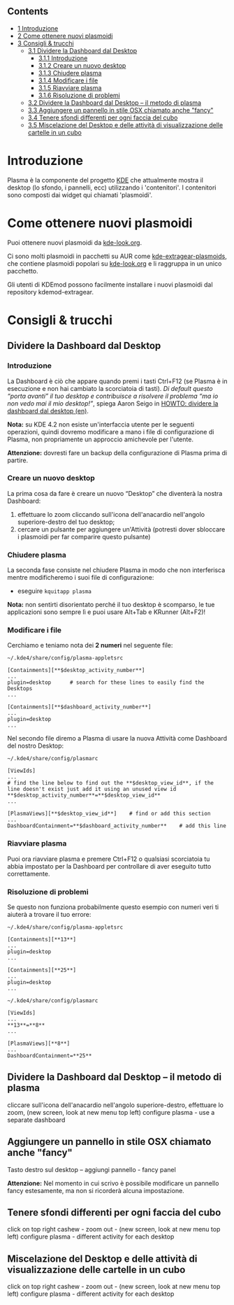 ## Contents

*   [1 Introduzione](#Introduzione)
*   [2 Come ottenere nuovi plasmoidi](#Come_ottenere_nuovi_plasmoidi)
*   [3 Consigli & trucchi](#Consigli_.26_trucchi)
    *   [3.1 Dividere la Dashboard dal Desktop](#Dividere_la_Dashboard_dal_Desktop)
        *   [3.1.1 Introduzione](#Introduzione_2)
        *   [3.1.2 Creare un nuovo desktop](#Creare_un_nuovo_desktop)
        *   [3.1.3 Chiudere plasma](#Chiudere_plasma)
        *   [3.1.4 Modificare i file](#Modificare_i_file)
        *   [3.1.5 Riavviare plasma](#Riavviare_plasma)
        *   [3.1.6 Risoluzione di problemi](#Risoluzione_di_problemi)
    *   [3.2 Dividere la Dashboard dal Desktop – il metodo di plasma](#Dividere_la_Dashboard_dal_Desktop_.E2.80.93_il_metodo_di_plasma)
    *   [3.3 Aggiungere un pannello in stile OSX chiamato anche "fancy"](#Aggiungere_un_pannello_in_stile_OSX_chiamato_anche_.22fancy.22)
    *   [3.4 Tenere sfondi differenti per ogni faccia del cubo](#Tenere_sfondi_differenti_per_ogni_faccia_del_cubo)
    *   [3.5 Miscelazione del Desktop e delle attività di visualizzazione delle cartelle in un cubo](#Miscelazione_del_Desktop_e_delle_attivit.C3.A0_di_visualizzazione_delle_cartelle_in_un_cubo)

# Introduzione

Plasma è la componente del progetto [KDE](/index.php/KDE "KDE") che attualmente mostra il desktop (lo sfondo, i pannelli, ecc) utilizzando i 'contenitori'. I contenitori sono composti dai widget qui chiamati 'plasmoidi'.

# Come ottenere nuovi plasmoidi

Puoi ottenere nuovi plasmoidi da [kde-look.org](http://www.kde-look.org/index.php?xsortmode=new&logpage=0&xcontentmode=70x77x78&page=0).

Ci sono molti plasmoidi in pacchetti su AUR come [kde-extragear-plasmoids](https://aur.archlinux.org/packages.php?ID=21084), che contiene plasmoidi popolari su [kde-look.org](http://www.kde-look.org/index.php?xsortmode=new&logpage=0&xcontentmode=70x77x78&page=0) e li raggruppa in un unico pacchetto.

Gli utenti di KDEmod possono facilmente installare i nuovi plasmoidi dal repository kdemod-extragear.

# Consigli & trucchi

## Dividere la Dashboard dal Desktop

### Introduzione

La Dashboard è ciò che appare quando premi i tasti Ctrl+F12 (se Plasma è in esecuzione e non hai cambiato la scorciatoia di tasti). <cite>Di default questo “porta avanti” il tuo desktop e contribuisce a risolvere il problema “ma io non vedo mai il mio desktop!”</cite>, spiega Aaron Seigo in [HOWTO: dividere la dashboard dal desktop (en)](http://aseigo.blogspot.com/2008/09/howto-decoupling-dashboard-from-desktop.html).

**Nota:** su KDE 4.2 non esiste un'interfaccia utente per le seguenti operazioni, quindi dovremo modificare a mano i file di configurazione di Plasma, non propriamente un approccio amichevole per l'utente.

**Attenzione:** dovresti fare un backup della configurazione di Plasma prima di partire.

### Creare un nuovo desktop

La prima cosa da fare è creare un nuovo “Desktop” che diventerà la nostra Dashboard:

1.  effettuare lo zoom cliccando sull'icona dell'anacardio nell'angolo superiore-destro del tuo desktop;
2.  cercare un pulsante per aggiungere un'Attività (potresti dover sbloccare i plasmoidi per far comparire questo pulsante)

### Chiudere plasma

La seconda fase consiste nel chiudere Plasma in modo che non interferisca mentre modificheremo i suoi file di configurazione:

*   eseguire `kquitapp plasma`

**Nota:** non sentirti disorientato perché il tuo desktop è scomparso, le tue applicazioni sono sempre lì e puoi usare Alt+Tab e KRunner (Alt+F2)!

### Modificare i file

Cerchiamo e teniamo nota dei **2 numeri** nel seguente file:

 `~/.kde4/share/config/plasma-appletsrc` 

```
[Containments][**$desktop_activity_number**]
...
plugin=desktop      # search for these lines to easily find the Desktops
...

[Containments][**$dashboard_activity_number**]
...
plugin=desktop
...
```

Nel secondo file diremo a Plasma di usare la nuova Attività come Dashboard del nostro Desktop:

 `~/.kde4/share/config/plasmarc` 

```
[ViewIds]
...
# find the line below to find out the **$desktop_view_id**, if the line doesn't exist just add it using an unused view id
**$desktop_activity_number**=**$desktop_view_id**
...

[PlasmaViews][**$desktop_view_id**]    # find or add this section
...
DashboardContainment=**$dashboard_activity_number**    # add this line
```

### Riavviare plasma

Puoi ora riavviare plasma e premere Ctrl+F12 o qualsiasi scorciatoia tu abbia impostato per la Dashboard per controllare di aver eseguito tutto correttamente.

### Risoluzione di problemi

Se questo non funziona probabilmente questo esempio con numeri veri ti aiuterà a trovare il tuo errore:

 `~/.kde4/share/config/plasma-appletsrc` 

```
[Containments][**13**]
...
plugin=desktop
...

[Containments][**25**]
...
plugin=desktop
...
```

 `~/.kde4/share/config/plasmarc` 

```
[ViewIds]
...
**13**=**8**
...

[PlasmaViews][**8**]
...
DashboardContainment=**25**
```

## Dividere la Dashboard dal Desktop – il metodo di plasma

cliccare sull'icona dell'anacardio nell'angolo superiore-destro, effettuare lo zoom, (new screen, look at new menu top left) configure plasma - use a separate dashboard

## Aggiungere un pannello in stile OSX chiamato anche "fancy"

Tasto destro sul desktop – aggiungi pannello - fancy panel

**Attenzione:** Nel momento in cui scrivo è possibile modificare un pannello fancy estesamente, ma non si ricorderà alcuna impostazione.

## Tenere sfondi differenti per ogni faccia del cubo

click on top right cashew - zoom out - (new screen, look at new menu top left) configure plasma - different activity for each desktop

## Miscelazione del Desktop e delle attività di visualizzazione delle cartelle in un cubo

click on top right cashew - zoom out - (new screen, look at new menu top left) configure plasma - different activity for each desktop